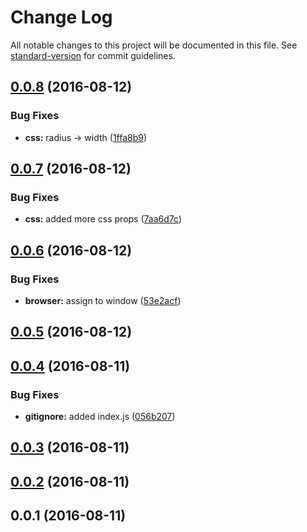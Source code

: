 # Change Log

All notable changes to this project will be documented in this file. See [standard-version](https://github.com/conventional-changelog/standard-version) for commit guidelines.

<a name="0.0.8"></a>
## [0.0.8](https://github.com/pixelass/jsx-create-element/compare/v0.0.7...v0.0.8) (2016-08-12)


### Bug Fixes

* **css:** radius -> width ([1ffa8b9](https://github.com/pixelass/jsx-create-element/commit/1ffa8b9))



<a name="0.0.7"></a>
## [0.0.7](https://github.com/pixelass/jsx-create-element/compare/v0.0.6...v0.0.7) (2016-08-12)


### Bug Fixes

* **css:** added more css props ([7aa6d7c](https://github.com/pixelass/jsx-create-element/commit/7aa6d7c))



<a name="0.0.6"></a>
## [0.0.6](https://github.com/pixelass/jsx-create-element/compare/v0.0.5...v0.0.6) (2016-08-12)


### Bug Fixes

* **browser:** assign to window ([53e2acf](https://github.com/pixelass/jsx-create-element/commit/53e2acf))



<a name="0.0.5"></a>
## [0.0.5](https://github.com/pixelass/jsx-create-element/compare/v0.0.4...v0.0.5) (2016-08-12)



<a name="0.0.4"></a>
## [0.0.4](https://github.com/pixelass/jsx-create-element/compare/v0.0.3...v0.0.4) (2016-08-11)


### Bug Fixes

* **gitignore:** added index.js ([056b207](https://github.com/pixelass/jsx-create-element/commit/056b207))



<a name="0.0.3"></a>
## [0.0.3](https://github.com/pixelass/jsx-create-element/compare/v0.0.2...v0.0.3) (2016-08-11)



<a name="0.0.2"></a>
## [0.0.2](https://github.com/pixelass/jsx-create-element/compare/v0.0.1...v0.0.2) (2016-08-11)



<a name="0.0.1"></a>
## 0.0.1 (2016-08-11)
